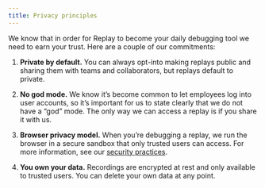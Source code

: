 ```yaml
---
title: Privacy principles
---
```


We know that in order for Replay to become your daily debugging tool we need to earn your trust. Here are a couple of our commitments:

1.  **Private by default.** You can always opt-into making replays public and sharing them with teams and collaborators, but replays default to private.

2.  **No god mode.** We know it’s become common to let employees log into user accounts, so it’s important for us to state clearly that we do not have a “god” mode. The only way we can access a replay is if you share it with us.

3.  **Browser privacy model.** When you’re debugging a replay, we run the browser in a secure sandbox that only trusted users can access. For more information, see our [security practices](/reference/security-and-privacy/security-practices).

4.  **You own your data.** Recordings are encrypted at rest and only available to trusted users. You can delete your own data at any point.
